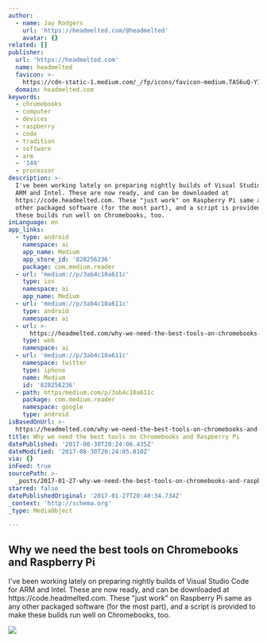 ```yaml
---
author:
  - name: Jay Rodgers
    url: 'https://headmelted.com/@headmelted'
    avatar: {}
related: []
publisher:
  url: 'https://headmelted.com'
  name: headmelted
  favicon: >-
    https://cdn-static-1.medium.com/_/fp/icons/favicon-medium.TAS6uQ-Y7kcKgi0xjcYHXw.ico
  domain: headmelted.com
keywords:
  - chromebooks
  - computer
  - devices
  - raspberry
  - code
  - tradition
  - software
  - arm
  - '149'
  - processor
description: >-
  I've been working lately on preparing nightly builds of Visual Studio Code for
  ARM and Intel. These are now ready, and can be downloaded at
  https://code.headmelted.com. These "just work" on Raspberry Pi same as any
  other packaged software (for the most part), and a script is provided to make
  these builds run well on Chromebooks, too.
inLanguage: en
app_links:
  - type: android
    namespace: ai
    app_name: Medium
    app_store_id: '828256236'
    package: com.medium.reader
  - url: 'medium://p/3ab4c10a611c'
    type: ios
    namespace: ai
    app_name: Medium
  - url: 'medium://p/3ab4c10a611c'
    type: android
    namespace: ai
  - url: >-
      https://headmelted.com/why-we-need-the-best-tools-on-chromebooks-and-raspberry-pi-3ab4c10a611c
    type: web
    namespace: ai
  - url: 'medium://p/3ab4c10a611c'
    namespace: twitter
    type: iphone
    name: Medium
    id: '828256236'
  - path: https/medium.com/p/3ab4c10a611c
    package: com.medium.reader
    namespace: google
    type: android
isBasedOnUrl: >-
  https://headmelted.com/why-we-need-the-best-tools-on-chromebooks-and-raspberry-pi-3ab4c10a611c#.ypbi7khrq
title: Why we need the best tools on Chromebooks and Raspberry Pi
datePublished: '2017-08-30T20:24:06.435Z'
dateModified: '2017-08-30T20:24:05.810Z'
via: {}
inFeed: true
sourcePath: >-
  _posts/2017-01-27-why-we-need-the-best-tools-on-chromebooks-and-raspberry-pi.md
starred: false
datePublishedOriginal: '2017-01-27T20:40:34.734Z'
_context: 'http://schema.org'
_type: MediaObject

---
```

<article style=""><h1>Why we need the best tools on Chromebooks and Raspberry Pi</h1><p>I've been working lately on preparing nightly builds of Visual Studio Code for ARM and Intel. These are now ready, and can be downloaded at https://code.headmelted.com. These "just work" on Raspberry Pi same as any other packaged software (for the most part), and a script is provided to make these builds run well on Chromebooks, too.</p><img src="https://cdn-images-1.medium.com/fit/c/60/60/1*SsJnCxv_YXvk4PCWIaNbUg.png" /></article>